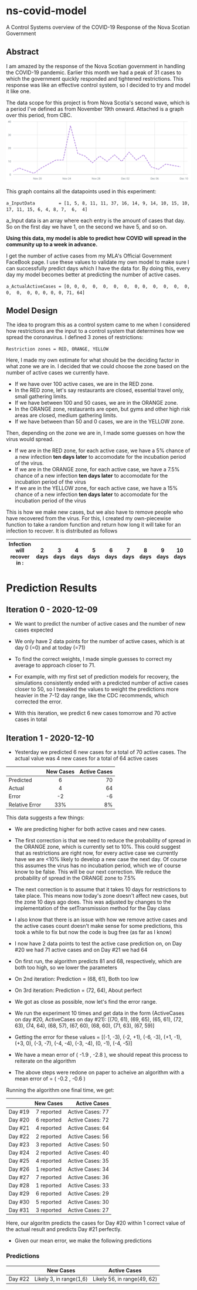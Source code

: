 # ns-covid-model
A Control Systems overview of the COVID-19 Response of the Nova Scotian Government
 
## Abstract
I am amazed by the response of the Nova Scotian government in handling the COVID-19 pandemic. Earlier this month we had a peak of 31 cases to which the government quickly responded and tightened restrictions. This response was like an effective control system, so I decided to try and model it like one.

The data scope for this project is from Nova Scotia's second wave, which is a period I've defined as from November 19th onward. Attached is a graph over this period, from CBC.
![alt text](https://github.com/RohitKochhar/ns-covid-model/blob/main/imgs/cbcGraph.png?raw=true)

This graph contains all the datapoints used in this experiment:

`a_InputData         = [1, 5, 8, 11, 11, 37, 16, 14, 9, 14, 10, 15, 10, 17, 11, 15, 6, 4, 8, 7,  6,  4]`

a_Input data is an array where each entry is the amount of cases that day. So on the first day we have 1, on the second we have 5, and so on.

**Using this data, my model is able to predict how COVID will spread in the community up to a week in advance.**

I get the number of active cases from my MLA's Official Government FaceBook page. I use these values to validate my own model to make sure I can successfully predict days which I have the data for. By doing this, every day my model becomes better at predicting the number of active cases.

`a_ActualActiveCases = [0, 0, 0,  0,  0,  0,  0,  0, 0,  0,  0,  0,  0,  0,  0,  0, 0, 0, 0, 0, 71, 64]`

## Model Design
The idea to program this as a control system came to me when I considered how restrictions are the input to a control system that determines how we spread the coronavirus. I defined 3 zones of restrictions:

`Restriction zones = RED, ORANGE, YELLOW`

Here, I made my own estimate for what should be the deciding factor in what zone we are in. I decided that we could choose the zone based on the number of active cases we currently have. 
- If we have over 100 active cases, we are in the RED zone.
 - In the RED zone, let's say restaurants are closed, essential travel only, small gathering limits.
- If we have between 100 and 50 cases, we are in the ORANGE zone.
 - In the ORANGE zone, restaurants are open, but gyms and other high risk areas are closed, medium gathering limits.
- If we have between than 50 and 0 cases, we are in the YELLOW zone.

Then, depending on the zone we are in, I made some guesses on how the virus would spread.
- If we are in the RED zone, for each active case, we have a 5% chance of a new infection **ten days later** to accomodate for the incubation period of the virus.
- If we are in the ORANGE zone, for each active case, we have a 7.5% chance of a new infection **ten days later** to accomodate for the incubation period of the virus
- If we are in the YELLOW zone, for each active case, we have a 15% chance of a new infection **ten days later** to accomodate for the incubation period of the virus

This is how we make new cases, but we also have to remove people who have recovered from the virus. For this, I created my own-piecewise function to take a random function and return how long it will take for an infection to recover. It is distributed as follows

| Infection will recover in : |  2 days  |  3 days  | 4 days | 5 days | 6 days | 7 days | 8 days | 9 days | 10 days | 11 days |
| --------------------------- | -------- | -------- | ------ | ------ | ------ | ------ | ------ | ------ | ------- | --------|


# Prediction Results
## Iteration 0 - 2020-12-09
- We want to predict the number of active cases and the number of new cases expected
- We only have 2 data points for the number of active cases, which is at day 0 (=0) and at today (=71)
- To find the correct weights, I made simple guesses to correct my average to approach closer to 71.
 - For example, with my first set of prediction models for recovery, the simulations consistently ended with a predicted number of active cases closer to 50, so I tweaked the values to weight the predictions more heavier in the 7-12 day range, like the CDC recommends, which corrected the error.

- With this iteration, we predict 6 new cases tomorrow and 70 active cases in total

## Iteration 1 - 2020-12-10
- Yesterday we predicted 6 new cases for a total of 70 active cases. The actual value was 4 new cases for a total of 64 active cases

|               | New Cases     | Active Cases  |
| ------------- |:-------------:| -------------:|
| Predicted     |          6    |       70      |
| Actual        |          4    |       64      |
| Error         |         -2    |       -6      |
| Relative Error|         33%   |        8%     |

This data suggests a few things:
- We are predicting higher for both active cases and new cases.
 - The first correction is that we need to reduce the probability of spread in the ORANGE zone, which is currently set to 10%. This could suggest that as restrictions are right now, for every active case we currently have we are <10% likely to develop a new case the next day. Of course this assumes the virus has no incubation period, which we of course know to be false. This will be our next correction.  We reduce the probability of spread in the ORANGE zone to 7.5%
 - The next correction is to assume that it takes 10 days for restrictions to take place. This means now today's zone doesn't affect new cases, but the zone 10 days ago does. This was adjusted by changes to the implementation of the setTransmission method for the Day class
 - I also know that there is an issue with how we remove active cases and the active cases count doesn't make sense for some predictions, this took a while to fix but now the code is bug free (as far as I know)
 - I now have 2 data points to test the active case prediction on, on Day #20 we had 71 active cases and on Day #21 we had 64
  - On first run, the algorithm predicts 81 and 68, respectively, which are both too high, so we lower the parameters
  - On 2nd iteration: Prediction = (68, 61), Both too low
  - On 3rd iteration: Prediction = (72, 64), About perfect
  
- We got as close as possible, now let's find the error range.
- We run the experiment 10 times and get data in the form (ActiveCases on day #20, ActiveCases on day #21): [(70, 61), (69, 65), (65, 61), (72, 63), (74, 64), (68, 57), (67, 60), (68, 60), (71, 63), (67, 59)]
 - Getting the error for these values = [(-1, -3), (-2, +1), (-6, -3), (+1, -1), (+3, 0), (-3, -7), (-4, -4), (-3, -4), (0, -1), (-4, -5)]
- We have a mean error of ( -1.9 , -2.8 ), we should repeat this process to reiterate on the algorithm
- The above steps were redone on paper to acheive an algorithm with a mean error of = ( -0.2 , -0.6 )

Running the algorithm one final time, we get:

|        |       New Cases        |       Active Cases            |
| ------ |:----------------------:| -----------------------------:|
|Day #19 |       7 reported       |       Active Cases: 77        |
|Day #20 |       6 reported       |       Active Cases: 72        |
|Day #21 |       4 reported       |       Active Cases: 64        |
|Day #22 |       2 reported       |       Active Cases: 56        |
|Day #23 |       3 reported       |       Active Cases: 50        |
|Day #24 |       2 reported       |       Active Cases: 40        |
|Day #25 |       4 reported       |       Active Cases: 35        |
|Day #26 |       1 reported       |       Active Cases: 34        |
|Day #27 |       7 reported       |       Active Cases: 36        | 
|Day #28 |       1 reported       |       Active Cases: 33        |
|Day #29 |       6 reported       |       Active Cases: 29        |
|Day #30 |       5 reported       |       Active Cases: 30        |
|Day #31 |       3 reported       |       Active Cases: 27        | 

Here, our algoritm predicts the cases for Day #20 within 1 correct value of the actual result and predicts Day #21 perfectly. 

- Given our mean error, we make the following predictions
### Predictions
|             |        New Cases             |             Active Cases         |
| ----------- | ---------------------------- | -------------------------------- |
| Day #22     |  Likely 3, in range(1,6)     |  Likely 56, in range(49, 62)     |

 
